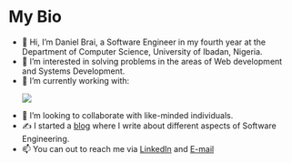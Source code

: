 # My Bio 

- 👋 Hi, I’m Daniel Brai, a Software Engineer in my fourth year at the Department of Computer Science, University of Ibadan, Nigeria.
- 👀 I’m interested in solving problems in the areas of Web development and Systems Development.
- 🌱 I’m currently working with:
  <p align="left">
      <img src="https://skillicons.dev/icons?i=typescript,golang,elixir,rust,zig,python" />
  </p>
- 👯 I’m looking to collaborate with like-minded individuals.
- ✍ I started a [blog](https://danielbrai.me/posts) where I write about different aspects of Software Engineering.
- 📫 You can out to reach me via [LinkedIn](https://www.linkedin.com/in/daniel-brai-12baa21a3/) and [E-mail](mailto:danielbrai.dev@gmail.com)


<!--
**Daniel-Brai/Daniel-Brai** is a ✨ _special_ ✨ repository because its `README.md` (this file) appears on your GitHub profile.

Here are some ideas to get you started:
-->
